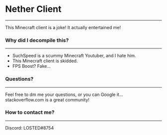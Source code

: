# Nether Client
***
This Minecraft client is a joke! It actually entertained me!
### Why did I decompile this?
***
- SuchSpeed is a scummy Minecraft Youtuber, and I hate him.
- This Minecraft client is skidded.
- FPS Boost? Fake...
### Questions?
***
Feel free to dm me your questions, or you can Google it... 
stackoverflow.com is a great community!
### How to contact me?
***
Discord: LOSTED#8754